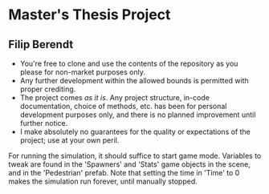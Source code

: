 # Master's Thesis Project
## Filip Berendt

- You're free to clone and use the contents of the repository as you please for non-market purposes only.
- Any further development within the allowed bounds is permitted with proper crediting.
- The project comes *as it is*. Any project structure, in-code documentation, choice of methods, etc. has been for personal development purposes only, and there is no planned improvement until further notice.
- I make absolutely no guarantees for the quality or expectations of the project; use at your own peril.

For running the simulation, it should suffice to start game mode. Variables to tweak are found in the 'Spawners' and 'Stats' game objects in the scene, and in the 'Pedestrian' prefab. Note that setting the time in 'Time' to 0 makes the simulation run forever, until manually stopped.
